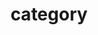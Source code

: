 ---
title:  "category"
layout: categories
permalink: /categories/
author_profile: true
sidebar_main: true
---